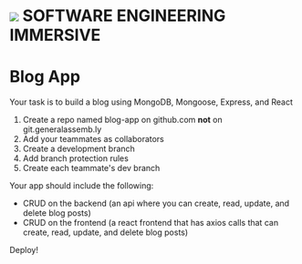 # ![](https://ga-dash.s3.amazonaws.com/production/assets/logo-9f88ae6c9c3871690e33280fcf557f33.png) SOFTWARE ENGINEERING IMMERSIVE

# Blog App

Your task is to build a blog using MongoDB, Mongoose, Express, and React

1. Create a repo named blog-app on github.com **not** on git.generalassemb.ly
2. Add your teammates as collaborators
3. Create a development branch
4. Add branch protection rules
5. Create each teammate's dev branch

Your app should include the following:

- CRUD on the backend (an api where you can create, read, update, and delete blog posts)
- CRUD on the frontend (a react frontend that has axios calls that can create, read, update, and delete blog posts)

Deploy!
